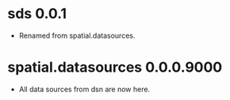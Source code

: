 # sds 0.0.1

* Renamed from spatial.datasources. 

# spatial.datasources 0.0.0.9000

* All data sources from dsn are now here. 

